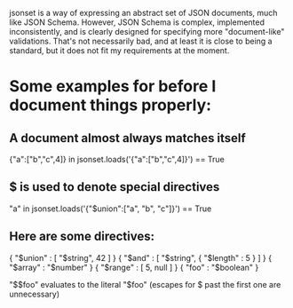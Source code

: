 jsonset is a way of expressing an abstract set of JSON documents, much like
JSON Schema. However, JSON Schema is complex, implemented inconsistently,
and is clearly designed for specifying more "document-like" validations.
That's not necessarily bad, and at least it is close to being a standard, 
but it does not fit my requirements at the moment.

Some examples for before I document things properly:
====================================================

A document almost always matches itself
---------------------------------------

{"a":["b","c",4]} in jsonset.loads('{"a":["b","c",4]}') == True

$ is used to denote special directives
--------------------------------------

"a" in jsonset.loads('{"$union":["a", "b", "c"]}') == True

Here are some directives:
-------------------------

{ "$union" : [ "$string", 42 ] }
{ "$and" : [ "$string", { "$length" : 5 } ] }
{ "$array" : "$number" }
{ "$range" : [ 5, null ] }
{ "foo" : "$boolean" }

"$$foo" evaluates to the literal "$foo" (escapes for $ past the first one are unnecessary)
